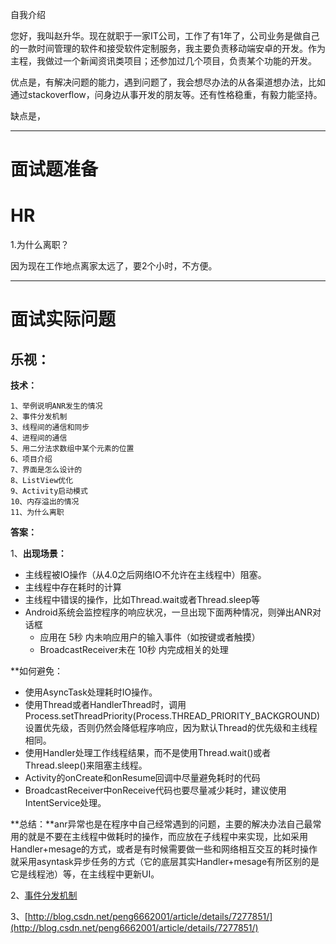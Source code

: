 自我介绍

您好，我叫赵升华。现在就职于一家IT公司，工作了有1年了，公司业务是做自己的一款时间管理的软件和接受软件定制服务，我主要负责移动端安卓的开发。作为主程，我做过一个新闻资讯类项目；还参加过几个项目，负责某个功能的开发。

优点是，有解决问题的能力，遇到问题了，我会想尽办法的从各渠道想办法，比如通过stackoverflow，问身边从事开发的朋友等。还有性格稳重，有毅力能坚持。

缺点是，

----------

# 面试题准备 #

# HR #

1.为什么离职？

因为现在工作地点离家太远了，要2个小时，不方便。

----------

# 面试实际问题 #
## 乐视： ##
**技术：**

    1、举例说明ANR发生的情况
    2、事件分发机制
    3、线程间的通信和同步
    4、进程间的通信
    5、用二分法求数组中某个元素的位置
    6、项目介绍
    7、界面是怎么设计的
    8、ListView优化
    9、Activity启动模式
    10、内存溢出的情况
	11、为什么离职

**答案：**

1、**出现场景：**

- 主线程被IO操作（从4.0之后网络IO不允许在主线程中）阻塞。 
- 主线程中存在耗时的计算
- 主线程中错误的操作，比如Thread.wait或者Thread.sleep等 
- Android系统会监控程序的响应状况，一旦出现下面两种情况，则弹出ANR对话框
	- 应用在 5秒 内未响应用户的输入事件（如按键或者触摸） 
	- BroadcastReceiver未在 10秒 内完成相关的处理

**如何避免：

- 使用AsyncTask处理耗时IO操作。
- 使用Thread或者HandlerThread时，调用Process.setThreadPriority(Process.THREAD_PRIORITY_BACKGROUND)设置优先级，否则仍然会降低程序响应，因为默认Thread的优先级和主线程相同。
- 使用Handler处理工作线程结果，而不是使用Thread.wait()或者Thread.sleep()来阻塞主线程。
- Activity的onCreate和onResume回调中尽量避免耗时的代码
- BroadcastReceiver中onReceive代码也要尽量减少耗时，建议使用IntentService处理。

**总结：**anr异常也是在程序中自己经常遇到的问题，主要的解决办法自己最常用的就是不要在主线程中做耗时的操作，而应放在子线程中来实现，比如采用Handler+mesage的方式，或者是有时候需要做一些和网络相互交互的耗时操作就采用asyntask异步任务的方式（它的底层其实Handler+mesage有所区别的是它是线程池）等，在主线程中更新UI。

2、[事件分发机制](http://www.infoq.com/cn/articles/android-event-delivery-mechanism/)

3、[http://blog.csdn.net/peng6662001/article/details/7277851/](http://blog.csdn.net/peng6662001/article/details/7277851/)